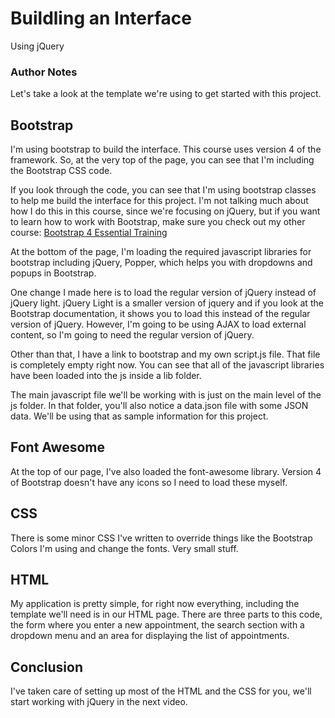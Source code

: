 <!-- .slide: data-state="title" -->
# Buildling an Interface
Using jQuery

### Author Notes

Let's take a look at the template we're using to get started with this project.

## Bootstrap
I'm using bootstrap to build the interface. This course uses version 4 of the framework. So, at the very top of the page, you can see that I'm including the Bootstrap CSS code.

If you look through the code, you can see that I'm using bootstrap classes to help me build the interface for this project. I'm not talking much about how I do this in this course, since we're focusing on jQuery, but if you want to learn how to work with Bootstrap, make sure you check out my other course: [Bootstrap 4 Essential Training](https://www.linkedin.com/learning/bootstrap-4-essential-training/using-colors-with-bootstrap?u=104)

At the bottom of the page, I'm loading the required javascript libraries for bootstrap including jQuery, Popper, which helps you with dropdowns and popups in Bootstrap.

One change I made here is to load the regular version of jQuery instead of jQuery light. jQuery Light is a smaller version of jquery and if you look at the Bootstrap documentation, it shows you to load this instead of the regular version of jQuery. However, I'm going to be using AJAX to load external content, so I'm going to need the regular version of jQuery.

Other than that, I have a link to bootstrap and my own script.js file. That file is completely empty right now. You can see that all of the javascript libraries have been loaded into the js inside a lib folder.

The main javascript file we'll be working with is just on the main level of the js folder. In that folder, you'll also notice a data.json file with some JSON data. We'll be using that as sample information for this project.

## Font Awesome
At the top of our page, I've also loaded the font-awesome library. Version 4 of Bootstrap doesn't have any icons so I need to load these myself.

## CSS
There is some minor CSS I've written to override things like the Bootstrap Colors I'm using and change the fonts. Very small stuff.

## HTML

My application is pretty simple, for right now everything, including the template we'll need is in our HTML page. There are three parts to this code, the form where you enter a new appointment, the search section with a dropdown menu and an area for displaying the list of appointments.

## Conclusion
I've taken care of setting up most of the HTML and the CSS for you, we'll start working with jQuery in the next video.
